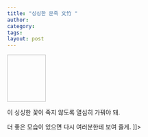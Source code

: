 ```yaml
---
title: "싱싱한 문죽 文竹 "
author:
category: 
tags: 
layout: post
---
```

<img height="110" width="90"></a>

이 싱싱한 꽃이 죽지 않도록 열심히 가꿔야 돼.

더 좋은 모습이 있으면 다시 여러분한테 보여 줄게. ]]>

